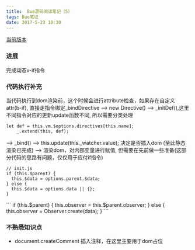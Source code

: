 ```yaml
---
title:  Bue源码阅读笔记（5）
tags: Bue笔记
date: 2017-5-23 10:30
---
```


[当前版本](https://github.com/youngwind/bue/tree/8151c62a2fa3c65581f91c783cbf15aad3078ac9)

### 进展

完成动态v-if指令

### 代码执行补充

当代码执行到dom渲染前，这个时候会进行attribute检查，如果存在自定义attr(b-if), 直接走指令绑定_bindDirective --> new Directive() --> _initDef(),这里不同指令对应的更新update函数不同, 所以需要分类处理

```
let def = this.vm.$options.directives[this.name];
    _.extend(this, def);
```
--> _bind() --> this.update(this._watcher.value); 决定是否插入dom (至此静态渲染已完成) --> 渲染dom，对内部变量进行赋值, 但需要在先前做一些准备(这部分代码的思路有问题，仅仅用于应付if指令)

```
// init.js
if (this.$parent) {
  this.$data = options.parent.$data;
} else {
  this.$data = options.data || {};
}
```
<p></p>
```
if (this.$parent) {
    this.observer = this.$parent.observer;
} else {
    this.observer = Observer.create(data);
}
```


### 不熟悉知识点

- document.createComment 插入注释，在这里主要用于dom占位
